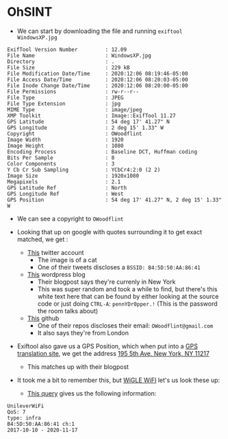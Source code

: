 # OhSINT
* We can start by downloading the file and running `exiftool WindowsXP.jpg`
```
ExifTool Version Number         : 12.09
File Name                       : WindowsXP.jpg
Directory                       : .
File Size                       : 229 kB
File Modification Date/Time     : 2020:12:06 08:19:46-05:00
File Access Date/Time           : 2020:12:06 08:20:03-05:00
File Inode Change Date/Time     : 2020:12:06 08:20:00-05:00
File Permissions                : rw-r--r--
File Type                       : JPEG
File Type Extension             : jpg
MIME Type                       : image/jpeg
XMP Toolkit                     : Image::ExifTool 11.27
GPS Latitude                    : 54 deg 17' 41.27" N
GPS Longitude                   : 2 deg 15' 1.33" W
Copyright                       : OWoodflint
Image Width                     : 1920
Image Height                    : 1080
Encoding Process                : Baseline DCT, Huffman coding
Bits Per Sample                 : 8
Color Components                : 3
Y Cb Cr Sub Sampling            : YCbCr4:2:0 (2 2)
Image Size                      : 1920x1080
Megapixels                      : 2.1
GPS Latitude Ref                : North
GPS Longitude Ref               : West
GPS Position                    : 54 deg 17' 41.27" N, 2 deg 15' 1.33" W
```
* We can see a copyright to `OWoodflint`
* Looking that up on google with quotes surrounding it to get exact matched, we get :
	* [This](https://twitter.com/owoodflint?lang=en) twitter account
		* The image is of a cat
		* One of their tweets discloses a `BSSID: B4:5D:50:AA:86:41` 
	* [This](https://oliverwoodflint.wordpress.com/) wordpress blog
		* Their blogpost says they're currenly in New York
		* This was super random and took a while to find, but there's this white text here that can be found by either looking at the source code or just doing `CTRL-A`: `pennYDr0pper.!` (This is the password the room talks about)
	* [This](https://github.com/OWoodfl1nt?tab=repositories) github
		* One of their repos discloses their email: `OWoodflint@gmail.com`
		* It also says they're from London
* Exiftool also gave us a GPS Position, which when put into a [GPS translation site](https://www.gps-coordinates.net/), we get the address [195 5th Ave, New York, NY 11217](https://www.google.com/maps/place/40%C2%B044'30.8%22N+73%C2%B059'21.5%22W/@40.741899,-73.9914967,17z/data=!3m1!4b1!4m5!3m4!1s0x0:0x0!8m2!3d40.741895!4d-73.989308)
	* This matches up with their blogpost

* It took me a bit to remember this, but [WiGLE WiFI](https://wigle.net/) let's us look these up:
	* [This query](https://wigle.net/mapsearch?maplat=51.50830958528049&maplon=-0.13215182110323465&mapzoom=12#B4:5D:50:AA:86:41) gives us the following information:
```
UnileverWiFi
QoS: 7
type: infra
B4:5D:50:AA:86:41 ch:1
2017-10-10 - 2020-11-17
```
